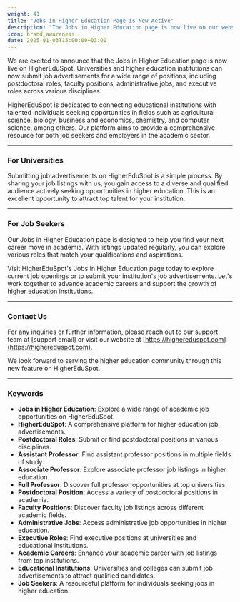 ```yaml
---
weight: 41
title: "Jobs in Higher Education Page is Now Active"
description: "The Jobs in Higher Education page is now live on our website, providing a comprehensive resource for job seekers in the academic world."
icon: brand_awareness
date: 2025-01-03T15:00:00+03:00
---
```


We are excited to announce that the Jobs in Higher Education page is now live on HigherEduSpot. Universities and higher education institutions can now submit job advertisements for a wide range of positions, including postdoctoral roles, faculty positions, administrative jobs, and executive roles across various disciplines.

HigherEduSpot is dedicated to connecting educational institutions with talented individuals seeking opportunities in fields such as agricultural science, biology, business and economics, chemistry, and computer science, among others. Our platform aims to provide a comprehensive resource for both job seekers and employers in the academic sector.

---

### For Universities
Submitting job advertisements on HigherEduSpot is a simple process. By sharing your job listings with us, you gain access to a diverse and qualified audience actively seeking opportunities in higher education. This is an excellent opportunity to attract top talent for your institution.

---

### For Job Seekers
Our Jobs in Higher Education page is designed to help you find your next career move in academia. With listings updated regularly, you can explore various roles that match your qualifications and aspirations.

Visit HigherEduSpot's Jobs in Higher Education page today to explore current job openings or to submit your institution's job advertisements. Let's work together to advance academic careers and support the growth of higher education institutions.

---

### Contact Us
For any inquiries or further information, please reach out to our support team at [support email] or visit our website at [https://highereduspot.com](https://highereduspot.com).

We look forward to serving the higher education community through this new feature on HigherEduSpot.

---

### Keywords
- **Jobs in Higher Education**: Explore a wide range of academic job opportunities on HigherEduSpot.
- **HigherEduSpot**: A comprehensive platform for higher education job advertisements.
- **Postdoctoral Roles**: Submit or find postdoctoral positions in various disciplines.
- **Assistant Professor**: Find assistant professor positions in multiple fields of study.
- **Associate Professor**: Explore associate professor job listings in higher education.
- **Full Professor**: Discover full professor opportunities at top universities.
- **Postdoctoral Position**: Access a variety of postdoctoral positions in academia.
- **Faculty Positions**: Discover faculty job listings across different academic fields.
- **Administrative Jobs**: Access administrative job opportunities in higher education.
- **Executive Roles**: Find executive positions at universities and educational institutions.
- **Academic Careers**: Enhance your academic career with job listings from top institutions.
- **Educational Institutions**: Universities and colleges can submit job advertisements to attract qualified candidates.
- **Job Seekers**: A resourceful platform for individuals seeking jobs in higher education.